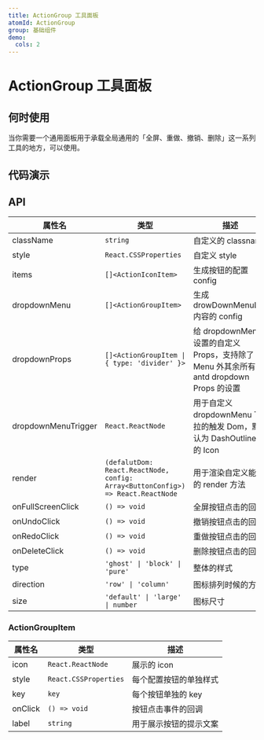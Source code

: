 ```yaml
---
title: ActionGroup 工具面板
atomId: ActionGroup
group: 基础组件
demo:
  cols: 2
---
```


# ActionGroup 工具面板

## 何时使用

当你需要一个通用面板用于承载全局通用的「全屏、重做、撤销、删除」这一系列工具的地方，可以使用。

## 代码演示

<code src="./demos/basic.tsx" ></code> <code src="./demos/config.tsx" title='配置使用' description= "通过配置 `items` 渲染整个内容，你可以通过在 items 声明 type 为 divider 来渲染一个分隔符"></code> <code src="./demos/dropMenu.tsx" title="dropdown" description="通过配置 `dropdownMenu` 可以在尾部渲染一个下拉内容"></code> <code src="./demos/type.tsx" title="模式配置"></code> <code src="./demos/custom.tsx" title='自定义' description= "通过 `render` 可以自定义渲染特殊的操作内容" ></code> <code src="./demos/withPanel.tsx" iframe title="浮动面板中使用" description="配合 DraggablePanel 可以使得整个面板可浮动拖拽"></code>

## API

| 属性名              | 类型                                                                            | 描述                                                                                    |
| ------------------- | ------------------------------------------------------------------------------- | --------------------------------------------------------------------------------------- |
| className           | `string`                                                                        | 自定义的 classname                                                                      |
| style               | `React.CSSProperties`                                                           | 自定义 style                                                                            |
| items               | `[]<ActionIconItem>`                                                            | 生成按钮的配置 config                                                                   |
| dropdownMenu        | `[]<ActionGroupItem>`                                                           | 生成 drowDownMenuList 内容的 config                                                     |
| dropdownProps       | `[]<ActionGroupItem \| { type: 'divider' }>`                                    | 给 dropdownMenu 设置的自定义 Props，支持除了 Menu 外其余所有 antd dropdown Props 的设置 |
| dropdownMenuTrigger | `React.ReactNode`                                                               | 用于自定义 dropdownMenu 下拉的触发 Dom，默认为 DashOutlined 的 Icon                     |
| render              | `(defalutDom: React.ReactNode, config: Array<ButtonConfig>) => React.ReactNode` | 用于渲染自定义能力的 render 方法                                                        |
| onFullScreenClick   | `() => void`                                                                    | 全屏按钮点击的回调                                                                      |
| onUndoClick         | `() => void`                                                                    | 撤销按钮点击的回调                                                                      |
| onRedoClick         | `() => void`                                                                    | 重做按钮点击的回调                                                                      |
| onDeleteClick       | `() => void`                                                                    | 删除按钮点击的回调                                                                      |
| type                | `'ghost' \| 'block' \| 'pure'`                                                  | 整体的样式                                                                              |
| direction           | `'row' \| 'column'`                                                             | 图标排列时候的方向                                                                      |
| size                | `'default' \| 'large' \| number`                                                | 图标尺寸                                                                                |

### ActionGroupItem

| 属性名  | 类型                  | 描述                   |
| ------- | --------------------- | ---------------------- |
| icon    | `React.ReactNode`     | 展示的 icon            |
| style   | `React.CSSProperties` | 每个配置按钮的单独样式 |
| key     | `key`                 | 每个按钮单独的 key     |
| onClick | `() => void`          | 按钮点击事件的回调     |
| label   | `string`              | 用于展示按钮的提示文案 |
